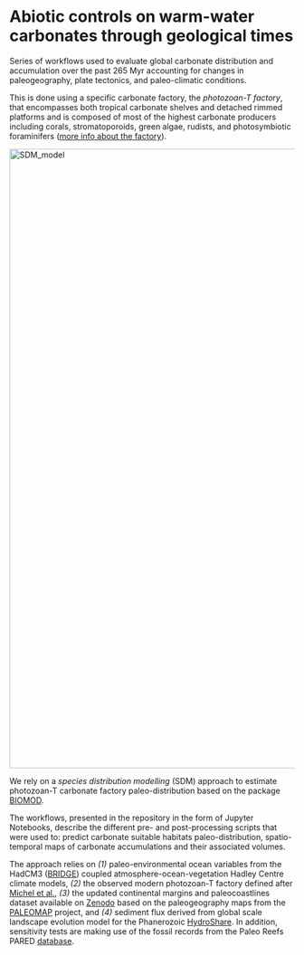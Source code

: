 # Abiotic controls on warm-water carbonates through geological times

Series of workflows used to evaluate global carbonate distribution and accumulation over the past 265 Myr accounting for changes in paleogeography, plate tectonics, and paleo-climatic conditions. 

This is done using a specific carbonate factory, the _photozoan-T factory_, that encompasses both tropical carbonate shelves and detached rimmed platforms and is composed of most of the highest carbonate producers including corals, stromatoporoids, green algae, rudists, and photosymbiotic foraminifers ([more info about the factory](https://www.nature.com/articles/s41598-019-52821-2)).

<img width="1096" alt="SDM_model" src="https://github.com/Geodels/paleoReef/assets/7201912/58ad164e-e4ae-4933-a531-5ce4a4b8cc11">

We rely on a _species distribution modelling_ (SDM) approach to estimate photozoan-T carbonate factory paleo-distribution based on the package [BIOMOD](https://biomodhub.github.io/biomod2/). 

The workflows, presented in the repository in the form of Jupyter Notebooks, describe the different pre- and post-processing scripts that were used to: predict carbonate suitable habitats paleo-distribution, spatio-temporal maps of carbonate accumulations and their associated volumes. 

The approach relies on _(1)_ paleo-environmental ocean variables from the HadCM3 ([BRIDGE](https://www.paleo.bristol.ac.uk)) coupled atmosphere-ocean-vegetation Hadley Centre climate models, _(2)_ the observed modern photozoan-T factory defined after [Michel et al.](https://www.researchgate.net/profile/Julien-Michel-5/publication/333885781_Marine_carbonate_factories_a_global_model_of_carbonate_platform_distribution/links/5d3b098e299bf1995b4cd0ad/Marine-carbonate-factories-a-global-model-of-carbonate-platform-distribution.pdf), _(3)_ the updated continental margins and paleocoastlines dataset available on [Zenodo](https://doi.org/10.5281/zenodo.3903163) based on the paleogeography maps from the [PALEOMAP](https://zenodo.org/records/5460860) project, and _(4)_ sediment flux derived from global scale landscape evolution model for the Phanerozoic [HydroShare](www.hydroshare.org/resource/0106c156507c4861b4cfd404022f9580). In addition, sensitivity tests are making use of the fossil records from the Paleo Reefs PARED [database](https://www.paleo-reefs.pal.uni-erlangen.de). 

